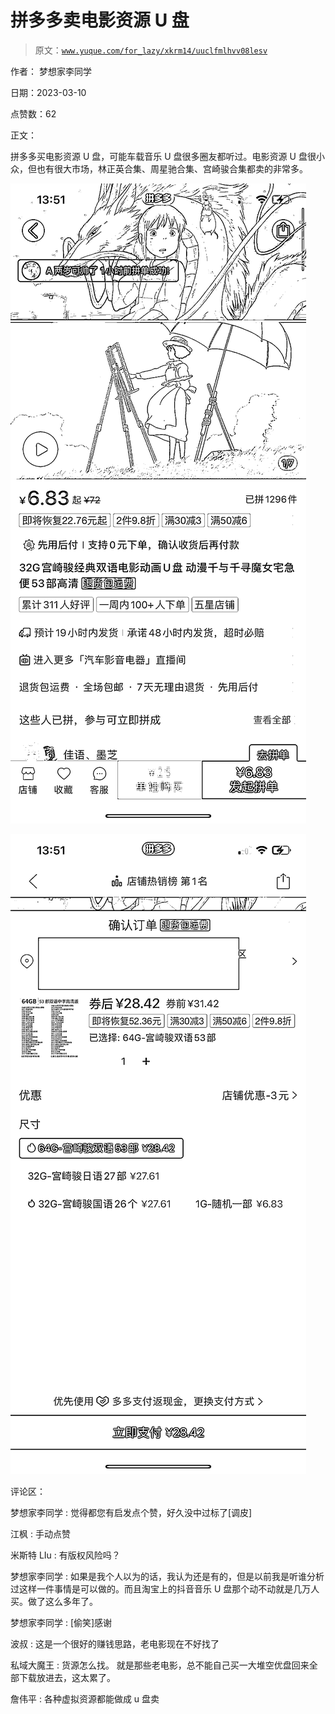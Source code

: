 # 拼多多卖电影资源 U 盘

> 原文：[`www.yuque.com/for_lazy/xkrm14/uuclfmlhvv08lesv`](https://www.yuque.com/for_lazy/xkrm14/uuclfmlhvv08lesv)



作者： 梦想家李同学 

日期：2023-03-10 

点赞数：62 

正文： 

拼多多买电影资源 U 盘，可能车载音乐 U 盘很多圈友都听过。电影资源 U 盘很小众，但也有很大市场，林正英合集、周星驰合集、宫崎骏合集都卖的非常多。 

![](img/83cfe1fa0fbfa2f0122ea61e1cdecaac.png) 

![](img/587df7e24e16f05509594dd1e4f04fa8.png)  

评论区： 

梦想家李同学 : 觉得都您有启发点个赞，好久没中过标了[调皮] 

江枫 : 手动点赞 

米斯特 LIu : 有版权风险吗？ 

梦想家李同学 : 如果是我个人以为的话，我认为还是有的，但是以前我是听谁分析过这样一件事情是可以做的。而且淘宝上的抖音音乐 U 盘那个动不动就是几万人买。做了这么多年了。 

梦想家李同学 : [偷笑]感谢 

波叔 : 这是一个很好的赚钱思路，老电影现在不好找了 

私域大魔王 : 货源怎么找。 就是那些老电影，总不能自己买一大堆空优盘回来全部下载放进去，这太累了。 

詹伟平 : 各种虚拟资源都能做成 u 盘卖 

